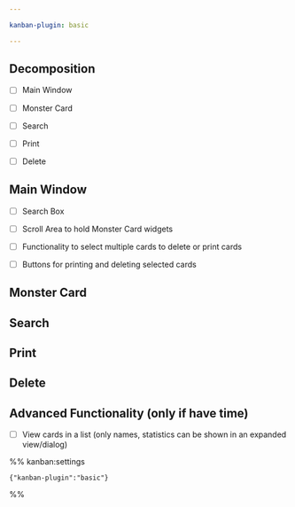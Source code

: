 ```yaml
---

kanban-plugin: basic

---
```


## Decomposition

- [ ] Main Window
- [ ] Monster Card
- [ ] Search
- [ ] Print
- [ ] Delete


## Main Window

- [ ] Search Box
- [ ] Scroll Area to hold Monster Card widgets
- [ ] Functionality to select multiple cards to delete or print cards
- [ ] Buttons for printing and deleting selected cards


## Monster Card



## Search



## Print



## Delete



## Advanced Functionality (only if have time)

- [ ] View cards in a list (only names, statistics can be shown in an expanded view/dialog)




%% kanban:settings
```
{"kanban-plugin":"basic"}
```
%%